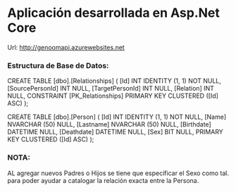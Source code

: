 # Aplicación desarrollada en Asp.Net Core

Url: http://genoomapi.azurewebsites.net

### Estructura de Base de Datos:

CREATE TABLE [dbo].[Relationships] (
    [Id]             INT IDENTITY (1, 1) NOT NULL,
    [SourcePersonId] INT NULL,
    [TargetPersonId] INT NULL,
    [Relation]       INT NULL,
    CONSTRAINT [PK_Relationships] PRIMARY KEY CLUSTERED ([Id] ASC)
);

CREATE TABLE [dbo].[Person] (
    [Id]        INT           IDENTITY (1, 1) NOT NULL,
    [Name]      NVARCHAR (50) NULL,
    [Lastname]  NVARCHAR (50) NULL,
    [Birthdate] DATETIME      NULL,
    [Deathdate] DATETIME      NULL,
    [Sex]       BIT           NULL,
    PRIMARY KEY CLUSTERED ([Id] ASC)
);

### NOTA:
AL agregar nuevos Padres o Hijos se tiene que especificar el Sexo como tal. para poder ayudar a catalogar la relación exacta entre la Persona.

